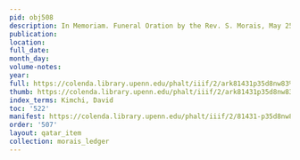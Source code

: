 ```yaml
---
pid: obj508
description: In Memoriam. Funeral Oration by the Rev. S. Morais, May 25, 1874.
publication:
location:
full_date:
month_day:
volume-notes:
year:
full: https://colenda.library.upenn.edu/phalt/iiif/2/ark81431p35d8nw83%2FSHA256E-s2247273--2af8d507519fd00043d9a499c9e90b4d818127a61ee757779ba1bc8e3efd56dd.jpeg/full/3500,/0/default.jpg
thumb: https://colenda.library.upenn.edu/phalt/iiif/2/ark81431p35d8nw83%2FSHA256E-s2247273--2af8d507519fd00043d9a499c9e90b4d818127a61ee757779ba1bc8e3efd56dd.jpeg/full/!200,200/0/default.jpg
index_terms: Kimchi, David
toc: '522'
manifest: https://colenda.library.upenn.edu/phalt/iiif/2/81431-p35d8nw83/manifest
order: '507'
layout: qatar_item
collection: morais_ledger
---
```


